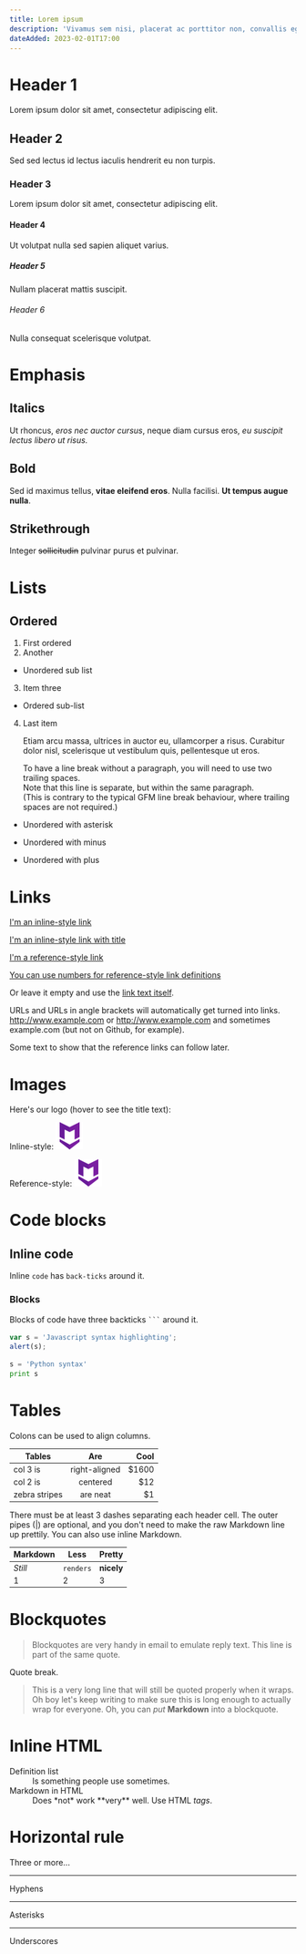 ```yaml
---
title: Lorem ipsum
description: 'Vivamus sem nisi, placerat ac porttitor non, convallis eget enim. Donec sagittis tristique neque eget convallis. Proin ultrices ut justo at molestie.'
dateAdded: 2023-02-01T17:00
---
```


# Header 1

Lorem ipsum dolor sit amet, consectetur adipiscing elit.

## Header 2

Sed sed lectus id lectus iaculis hendrerit eu non turpis.

### Header 3

Lorem ipsum dolor sit amet, consectetur adipiscing elit.

#### Header 4

Ut volutpat nulla sed sapien aliquet varius.

##### Header 5

Nullam placerat mattis suscipit.

###### Header 6

Nulla consequat scelerisque volutpat.

# Emphasis

## Italics

Ut rhoncus, _eros nec auctor cursus_, neque diam cursus eros, _eu suscipit lectus libero ut risus._

## Bold

Sed id maximus tellus, **vitae eleifend eros**. Nulla facilisi. **Ut tempus augue nulla**.

## Strikethrough

Integer ~~sollicitudin~~ pulvinar purus et pulvinar.

# Lists

## Ordered

1. First ordered
1. Another

- Unordered sub list

3. Item three

- Ordered sub-list

4. Last item

   Etiam arcu massa, ultrices in auctor eu, ullamcorper a risus. Curabitur dolor nisl, scelerisque ut vestibulum quis, pellentesque ut eros.

   To have a line break without a paragraph, you will need to use two trailing spaces.  
   Note that this line is separate, but within the same paragraph.  
   (This is contrary to the typical GFM line break behaviour, where trailing spaces are not required.)

- Unordered with asterisk

* Unordered with minus

- Unordered with plus

# Links

[I'm an inline-style link](https://www.google.com)

[I'm an inline-style link with title](https://www.google.com "Google's Homepage")

[I'm a reference-style link][arbitrary case-insensitive reference text]

[You can use numbers for reference-style link definitions][1]

Or leave it empty and use the [link text itself].

URLs and URLs in angle brackets will automatically get turned into links.
http://www.example.com or <http://www.example.com> and sometimes
example.com (but not on Github, for example).

Some text to show that the reference links can follow later.

[arbitrary case-insensitive reference text]: https://www.mozilla.org
[1]: http://slashdot.org
[link text itself]: http://www.reddit.com

# Images

Here's our logo (hover to see the title text):

Inline-style:
![alt text](https://github.com/adam-p/markdown-here/raw/master/src/common/images/icon48.png 'Logo Title Text 1')

Reference-style:
![alt text][logo]

[logo]: https://github.com/adam-p/markdown-here/raw/master/src/common/images/icon48.png 'Logo Title Text 2'

# Code blocks

## Inline code

Inline `code` has `back-ticks` around it.

### Blocks

Blocks of code have three backticks ` ``` ` around it.

```javascript
var s = 'Javascript syntax highlighting';
alert(s);
```

```python
s = 'Python syntax'
print s
```

# Tables

Colons can be used to align columns.

| Tables        |      Are      |  Cool |
| ------------- | :-----------: | ----: |
| col 3 is      | right-aligned | $1600 |
| col 2 is      |   centered    |   $12 |
| zebra stripes |   are neat    |    $1 |

There must be at least 3 dashes separating each header cell.
The outer pipes (|) are optional, and you don't need to make the
raw Markdown line up prettily. You can also use inline Markdown.

| Markdown | Less      | Pretty     |
| -------- | --------- | ---------- |
| _Still_  | `renders` | **nicely** |
| 1        | 2         | 3          |

# Blockquotes

> Blockquotes are very handy in email to emulate reply text.
> This line is part of the same quote.

Quote break.

> This is a very long line that will still be quoted properly when it wraps. Oh boy let's keep writing to make sure this is long enough to actually wrap for everyone. Oh, you can _put_ **Markdown** into a blockquote.

# Inline HTML

<dl>
  <dt>Definition list</dt>
  <dd>Is something people use sometimes.</dd>

  <dt>Markdown in HTML</dt>
  <dd>Does *not* work **very** well. Use HTML <em>tags</em>.</dd>
</dl>

# Horizontal rule

Three or more...

---

Hyphens

---

Asterisks

---

Underscores
